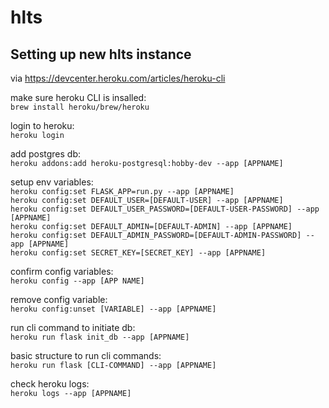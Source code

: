 # hlts

## Setting up new hlts instance

via <https://devcenter.heroku.com/articles/heroku-cli>

make sure heroku CLI is insalled: <br>
`brew install heroku/brew/heroku`

login to heroku: <br>
`heroku login`

add postgres db: <br>
`heroku addons:add heroku-postgresql:hobby-dev --app [APPNAME]`

setup env variables: <br>
`heroku config:set FLASK_APP=run.py --app [APPNAME]` <br>
`heroku config:set DEFAULT_USER=[DEFAULT-USER] --app [APPNAME]` <br>
`heroku config:set DEFAULT_USER_PASSWORD=[DEFAULT-USER-PASSWORD] --app [APPNAME]` <br>
`heroku config:set DEFAULT_ADMIN=[DEFAULT-ADMIN] --app [APPNAME]` <br>
`heroku config:set DEFAULT_ADMIN_PASSWORD=[DEFAULT-ADMIN-PASSWORD] --app [APPNAME]` <br>
`heroku config:set SECRET_KEY=[SECRET_KEY] --app [APPNAME]` <br>

confirm config variables: <br>
`heroku config --app [APP NAME]`

remove config variable: <br>
`heroku config:unset [VARIABLE] --app [APPNAME]`

run cli command to initiate db: <br>
`heroku run flask init_db --app [APPNAME]`

basic structure to run cli commands: <br>
`heroku run flask [CLI-COMMAND] --app [APPNAME]`

check heroku logs: <br>
`heroku logs --app [APPNAME]`